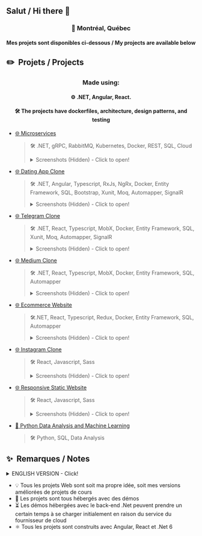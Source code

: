 ## Salut / Hi there 👋

<div align="center">
<!--   <img src="https://github.com/nickmnt/nickmnt/blob/main/assets/quebec_flag.jpg?raw=true" alt="Québec"/>&nbsp;
  <img src="https://github.com/nickmnt/nickmnt/blob/main/assets/canada_flag.jpg?raw=true" alt="Canada"/> -->
  <h3 align="center">📍 Montréal, Québec</h4>
  <h4 align="center">Mes projets sont disponibles ci-dessous / My projects are available below</h4>
</div>

## ✏️ &nbsp;Projets / Projects

<h3 align="center">Made using:</h3>
<h4 align="center">⚙️ .NET, Angular, React.</h4>
<h4 align="center">🛠️ The projects have dockerfiles, architecture, design patterns, and testing</h4>

<!-- BLOG-POST-LIST:START -->
- [🌐 Microservices](https://github.com/nickmnt/microservice)
  > 🛠️ .NET, gRPC, RabbitMQ, Kubernetes, Docker, REST, SQL, Cloud
  > <details><summary>Screenshots (Hidden) - Click to open!</summary><img src="https://github.com/nickmnt/microservice/blob/main/Images/KubernetesArchitecture.png" alt="Screenshot"></img></details>
- [🌐 Dating App Clone](https://github.com/nickmnt/dating-app)
  > 🛠️ .NET, Angular, Typescript, RxJs, NgRx, Docker, Entity Framework, SQL, Bootstrap, Xunit, Moq, Automapper, SignalR
  > <details><summary>Screenshots (Hidden) - Click to open!</summary><img src="https://github.com/nickmnt/dating-app/blob/main/screenshots/AdminPanel.png?raw=true" alt="Screenshot"></img><img src="https://github.com/nickmnt/dating-app/blob/main/screenshots/Chat.png?raw=true" alt="Screenshot"></img><img src="https://github.com/nickmnt/dating-app/blob/main/screenshots/Messages.png?raw=true" alt="Screenshot"></img><img src="https://github.com/nickmnt/dating-app/blob/main/screenshots/Matches.png?raw=true" alt="Screenshot"></img><img src="https://github.com/nickmnt/dating-app/blob/main/screenshots/Login.png?raw=true" alt="Screenshot"></img></details>
- [🌐 Telegram Clone](https://github.com/nickmnt/react-talk)
  > 🛠️ .NET, React, Typescript, MobX, Docker, Entity Framework, SQL, Xunit, Moq, Automapper, SignalR
  > <details><summary>Screenshots (Hidden) - Click to open!</summary><img src="https://github.com/nickmnt/react-talk/blob/master/screenshots/SampleChat.png?raw=true" alt="Screenshot"></img><img src="https://github.com/nickmnt/react-talk/blob/master/screenshots/Drawer.png?raw=true" alt="Screenshot"></img><img src="https://github.com/nickmnt/react-talk/blob/master/screenshots/GroupInfo.png?raw=true" alt="Screenshot"></img><img src="https://github.com/nickmnt/react-talk/blob/master/screenshots/MakeAdmin.png?raw=true" alt="Screenshot"></img><img src="https://github.com/nickmnt/react-talk/blob/master/screenshots/EditGroup.png?raw=true" alt="Screenshot"></img><img src="https://github.com/nickmnt/react-talk/blob/master/screenshots/CreateGroup.png?raw=true" alt="Screenshot"></img><img src="https://github.com/nickmnt/react-talk/blob/master/screenshots/First.png?raw=true" alt="Screenshot"></img><img src="https://github.com/nickmnt/react-talk/blob/master/screenshots/ProfileSettings.png?raw=true" alt="Screenshot"></img><img src="https://github.com/nickmnt/react-talk/blob/master/screenshots/SavedMessages.png?raw=true" alt="Screenshot"></img><img src="https://github.com/nickmnt/react-talk/blob/master/screenshots/Contacts.png?raw=true" alt="Screenshot"></img></details>
- [🌐 Medium Clone](https://github.com/nickmnt/medium_clone)
  > 🛠️ .NET, React, Typescript, MobX, Docker, Entity Framework, SQL, Automapper
  > <details> <summary>Screenshots (Hidden) - Click to open!</summary> <img src="https://github.com/nickmnt/medium_clone/blob/main/screenshots/Intro.png?raw=true" alt="Screenshot"></img> <img src="https://github.com/nickmnt/medium_clone/blob/main/screenshots/IntroEnd.png?raw=true" alt="Screenshot"></img> <img src="https://github.com/nickmnt/medium_clone/blob/main/screenshots/Article.png?raw=true" alt="Screenshot"></img> <img src="https://github.com/nickmnt/medium_clone/blob/main/screenshots/EndAndComments.png?raw=true" alt="Screenshot"></img> <img src="https://github.com/nickmnt/medium_clone/blob/main/screenshots/EditArticlesWithSpecialTextEditor.png?raw=true" alt="Screenshot"></img> <img src="https://github.com/nickmnt/medium_clone/blob/main/screenshots/EditArticlePictureDragOrClick.png?raw=true" alt="Screenshot"></img> <img src="https://github.com/nickmnt/medium_clone/blob/main/screenshots/Register.png?raw=true" alt="Screenshot"></img> <img src="https://github.com/nickmnt/medium_clone/blob/main/screenshots/ManageAndApproveArticles_Admin.png?raw=true" alt="Screenshot"></img> <img src="https://github.com/nickmnt/medium_clone/blob/main/screenshots/ManageCategoriesAndStatistics_Admin.png?raw=true" alt="Screenshot"></img> <img src="https://github.com/nickmnt/medium_clone/blob/main/screenshots/ManageEditAndApproveUsersSeeStatistics_Admin.png?raw=true" alt="Screenshot"></img> <img src="https://github.com/nickmnt/medium_clone/blob/main/screenshots/EditProfile.png?raw=true" alt="Screenshot"></img></details>
- [🌐 Ecommerce Website](https://github.com/nickmnt/shop)
  > 🛠️.NET, React, Typescript, Redux, Docker, Entity Framework, SQL, Automapper
  > <details> <summary>Screenshots (Hidden) - Click to open!</summary> <img src="https://github.com/nickmnt/shop/blob/main/screenshots/Intro.png?raw=true" alt="Screenshot"></img> <img src="https://github.com/nickmnt/shop/blob/main/screenshots/Products1.png?raw=true" alt="Screenshot"></img> <img src="https://github.com/nickmnt/shop/blob/main/screenshots/Products2.png?raw=true" alt="Screenshot"></img> <img src="https://github.com/nickmnt/shop/blob/main/screenshots/ProductInfo.png?raw=true" alt="Screenshot"></img> <img src="https://github.com/nickmnt/shop/blob/main/screenshots/Cart.png?raw=true" alt="Screenshot"></img> <img src="https://github.com/nickmnt/shop/blob/main/screenshots/Checkout1.png?raw=true" alt="Screenshot"></img> <img src="https://github.com/nickmnt/shop/blob/main/screenshots/Checkout2.png?raw=true" alt="Screenshot"></img> <img src="https://github.com/nickmnt/shop/blob/main/screenshots/Checkout3.png?raw=true" alt="Screenshot"></img></details>
- [🌐 Instagram Clone](https://github.com/nickmnt/instagram)
  > 🛠️ React, Javascript, Sass
  > <details> <summary>Screenshots (Hidden) - Click to open!</summary> <img src="https://github.com/nickmnt/instagram/blob/master/screenshots/Comment.png?raw=true" alt="Screenshot"></img> <img src="https://github.com/nickmnt/instagram/blob/master/screenshots/Homepage.png?raw=true" alt="Screenshot"></img> <img src="https://github.com/nickmnt/instagram/blob/master/screenshots/Login.png?raw=true" alt="Screenshot"></img> <img src="https://github.com/nickmnt/instagram/blob/master/screenshots/PostExtra.png?raw=true" alt="Screenshot"></img> <img src="https://github.com/nickmnt/instagram/blob/master/screenshots/ProfilePost.png?raw=true" alt="Screenshot"></img></details>
- [🌐 Responsive Static Website](https://github.com/nickmnt/rockstone)
  > 🛠️ React, Javascript, Sass
  > <details> <summary>Screenshots (Hidden) - Click to open!</summary> <img src="https://github.com/nickmnt/rockstone/blob/master/screenshots/Start.png?raw=true" alt="Screenshot"></img> <img src="https://github.com/nickmnt/rockstone/blob/master/screenshots/Middle.png?raw=true" alt="Screenshot"></img> <img src="https://github.com/nickmnt/rockstone/blob/master/screenshots/Cards.png?raw=true" alt="Screenshot"></img> <img src="https://github.com/nickmnt/rockstone/blob/master/screenshots/Footer.png?raw=true" alt="Screenshot"></img></details>
- [🤖 Python Data Analysis and Machine Learning](https://github.com/nickmnt/data)
  > 🛠️ Python, SQL, Data Analysis
## ✨ &nbsp;Remarques / Notes  
<details>
  <summary>ENGLISH VERSION - Click!</summary>
  <ul>  
    <li style="list-style: none; position: relative;">💡 All web projects are either my own idea or my upgraded versions of course projects</li>
    <li style="list-style: none; position: relative;">🚀 Projects are all hosted with demos</li>
    <li style="list-style: none; position: relative;">⏳ Hosted demos with .Net back-end take long to load at first because of cloud provider's service</li>
    <li style="list-style: none; position: relative;">⚛️ All projects are with Angular, React and .Net 6</li>
  </ul>
</details>

<!-- BLOG-POST-LIST:START -->
- 💡 Tous les projets Web sont soit ma propre idée, soit mes versions améliorées de projets de cours
- 🚀 Les projets sont tous hébergés avec des démos
- ⏳ Les démos hébergées avec le back-end .Net peuvent prendre un certain temps à se charger initialement en raison du service du fournisseur de cloud
- ⚛️ Tous les projets sont construits avec Angular, React et .Net 6


<!-- BLOG-POST-LIST:END -->

&nbsp;

  

<!--
**nimamt/nimamt** is a ✨ _special_ ✨ repository because its `README.md` (this file) appears on your GitHub profile.

Here are some ideas to get you started:

- 🔭 I’m currently working on ...
- 🌱 I’m currently learning ...
- 👯 I’m looking to collaborate on ...
- 🤔 I’m looking for help with ...
- 💬 Ask me about ...
- 📫 How to reach me: ...
- 😄 Pronouns: ...
- ⚡ Fun fact: ...
-->
